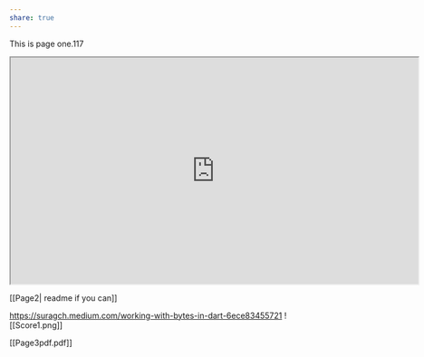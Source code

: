 ```yaml
---
share: true
---
```

This is page one.117

<iframe width="720" height="400" scrolling="no" src="https://sensn.github.io/"></iframe>

[[Page2| readme if you can]]

https://suragch.medium.com/working-with-bytes-in-dart-6ece83455721
![[Score1.png]]


[[Page3pdf.pdf]]
